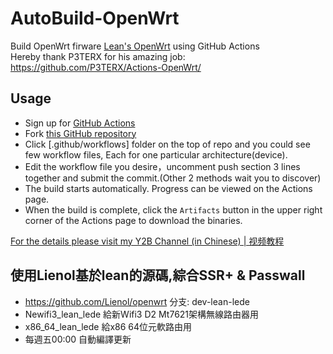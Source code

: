 # AutoBuild-OpenWrt

Build OpenWrt firware [Lean's OpenWrt](https://github.com/coolsnowwolf/lede) using GitHub Actions  
Hereby thank P3TERX for his amazing job: https://github.com/P3TERX/Actions-OpenWrt/

## Usage

- Sign up for [GitHub Actions](https://github.com/features/actions/signup)
- Fork [this GitHub repository](https://github.com/esirplayground/AutoBuild-OpenWrt)
- Click [.github/workflows] folder on the top of repo and you could see few workflow files, Each for one particular architecture(device).
- Edit the workflow file you desire，uncomment push section 3 lines together and submit the commit.(Other 2 methods wait you to discover)
- The build starts automatically. Progress can be viewed on the Actions page.
- When the build is complete, click the `Artifacts` button in the upper right corner of the Actions page to download the binaries.

[For the details please visit my Y2B Channel (in Chinese) | 视频教程](https://www.youtube.com/c/esirplayground)

## 使用Lienol基於lean的源碼,綜合SSR+ & Passwall 
- https://github.com/Lienol/openwrt 分支: dev-lean-lede
- Newifi3_lean_lede 給新Wifi3 D2 Mt7621架構無線路由器用
- x86_64_lean_lede 給x86 64位元軟路由用 
- 每週五00:00 自動編譯更新

